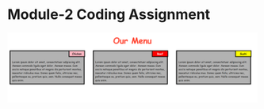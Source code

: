 

# Module-2 Coding Assignment

<img src="https://github.com/vidhi-jain-1610/Coursera-Assignments/blob/master/HTML-CSS-and-Javascript-for-Web-Developers/Assignments/Module-2%20Solution/Module2.PNG">
